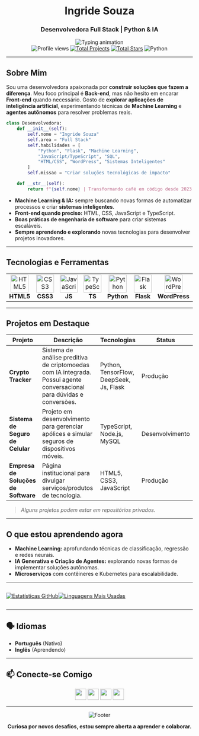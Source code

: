 <div align="center">
  
# Ingride Souza  
### Desenvolvedora Full Stack | Python & IA

<div align="center">
  <img src="https://readme-typing-svg.demolab.com?font=Fira+Code&weight=600&size=22&duration=3000&pause=1000&color=FF79C6&center=true&width=500&lines=Olá+%2C+eu+sou+a+Ingride+Souza!;Transformando+ideias+em+código;Criando+soluções+que+fazem+a+diferença" alt="Typing animation" />
</div>

<div>
  <img src="https://komarev.com/ghpvc/?username=ingridesouza&label=Profile+Views&color=ff79c6&style=flat" alt="Profile views" /> 
  <a href="https://github.com/ingridesouza?tab=repositories"><img src="https://img.shields.io/badge/Projetos-10+-ff79c6" alt="Total Projects"></a>
  <a href="https://github.com/ingridesouza?tab=stars"><img src="https://img.shields.io/badge/Stars-20+-ff79c6" alt="Total Stars"></a>
  <img src="https://img.shields.io/badge/Python-3.x-blue?logo=python&logoColor=white" alt="Python">
</div>

</div>

---

## Sobre Mim

Sou uma desenvolvedora apaixonada por **construir soluções que fazem a diferença**. Meu foco principal é **Back-end**, mas não hesito em encarar **Front-end** quando necessário. Gosto de **explorar aplicações de inteligência artificial**, experimentando técnicas de **Machine Learning** e **agentes autônomos** para resolver problemas reais.

```python
class Desenvolvedora:
    def __init__(self):
        self.nome = "Ingride Souza"
        self.area = "Full Stack"
        self.habilidades = [
            "Python", "Flask", "Machine Learning", 
            "JavaScript/TypeScript", "SQL", 
            "HTML/CSS", "WordPress", "Sistemas Inteligentes"
        ]
        self.missao = "Criar soluções tecnológicas de impacto"

    def __str__(self):
        return f"{self.nome} | Transformando café em código desde 2023 ☕💻"
```

- **Machine Learning & IA:** sempre buscando novas formas de automatizar processos e criar **sistemas inteligentes**.  
- **Front-end quando preciso:** HTML, CSS, JavaScript e TypeScript.  
- **Boas práticas de engenharia de software** para criar sistemas escaláveis.  
- **Sempre aprendendo e explorando** novas tecnologias para desenvolver projetos inovadores.

---

## Tecnologias e Ferramentas

<div align="center">
<table>
  <tr>
    <td align="center" width="96">
      <img src="https://cdn.jsdelivr.net/gh/devicons/devicon/icons/html5/html5-original.svg" width="48" height="48" alt="HTML5" />
      <br><strong>HTML5</strong>
    </td>
    <td align="center" width="96">
      <img src="https://cdn.jsdelivr.net/gh/devicons/devicon/icons/css3/css3-original.svg" width="48" height="48" alt="CSS3" />
      <br><strong>CSS3</strong>
    </td>
    <td align="center" width="96">
      <img src="https://cdn.jsdelivr.net/gh/devicons/devicon/icons/javascript/javascript-original.svg" width="48" height="48" alt="JavaScript" />
      <br><strong>JS</strong>
    </td>
    <td align="center" width="96">
      <img src="https://cdn.jsdelivr.net/gh/devicons/devicon/icons/typescript/typescript-original.svg" width="48" height="48" alt="TypeScript" />
      <br><strong>TS</strong>
    </td>
    <td align="center" width="96">
      <img src="https://cdn.jsdelivr.net/gh/devicons/devicon/icons/python/python-original.svg" width="48" height="48" alt="Python" />
      <br><strong>Python</strong>
    </td>
    <td align="center" width="96">
      <img src="https://cdn.jsdelivr.net/gh/devicons/devicon/icons/flask/flask-original.svg" width="48" height="48" alt="Flask" />
      <br><strong>Flask</strong>
    </td>
    <td align="center" width="96">
      <img src="https://cdn.jsdelivr.net/gh/devicons/devicon/icons/wordpress/wordpress-original.svg" width="48" height="48" alt="WordPress" />
      <br><strong>WordPress</strong>
    </td>
    <td align="center" width="96">
      <img src="https://cdn.jsdelivr.net/gh/devicons/devicon/icons/mysql/mysql-original-wordmark.svg" width="48" height="48" alt="MySQL" />
      <br><strong>MySQL</strong>
    </td>
    <td align="center" width="96">
      <img src="https://cdn.jsdelivr.net/gh/devicons/devicon/icons/tensorflow/tensorflow-original.svg" width="48" height="48" alt="IA" />
      <br><strong>TensorFlow</strong>
    </td>
  </tr>
</table>
</div>

---

## Projetos em Destaque

| Projeto                          | Descrição                                                                                   | Tecnologias                     | Status              |
|----------------------------------|---------------------------------------------------------------------------------------------|---------------------------------|----------------------|
| **Crypto Tracker**               | Sistema de análise preditiva de criptomoedas com IA integrada. Possui agente conversacional para dúvidas e conversões. | Python, TensorFlow, DeepSeek, Js, Flask       |   Produção         |
| **Sistema de Seguro de Celular** | Projeto em desenvolvimento para gerenciar apólices e simular seguros de dispositivos móveis. | TypeScript, Node.js, MySQL      |   Desenvolvimento  |
| **Empresa de Soluções de Software** | Página institucional para divulgar serviços/produtos de tecnologia.                         | HTML5, CSS3, JavaScript         |   Produção  |

> *Alguns projetos podem estar em repositórios privados.*  

---

## O que estou aprendendo agora

- **Machine Learning:** aprofundando técnicas de classificação, regressão e redes neurais.  
- **IA Generativa e Criação de Agentes:** explorando novas formas de implementar soluções autônomas. 
- **Microserviços** com contêineres e Kubernetes para escalabilidade.

---

<div style="display: flex;">

[![Estatísticas GitHub](https://github-readme-stats.vercel.app/api?username=ingridesouza&show_icons=true&theme=radical&hide_title=true&include_all_commits=true&count_private=true&line_height=24)](https://github.com/anuraghazra/github-readme-stats)

[![Linguagens Mais Usadas](https://github-readme-stats.vercel.app/api/top-langs/?username=ingridesouza&layout=compact&theme=radical&hide_border=true)](https://github.com/anuraghazra/github-readme-stats)

</div>

---

## 🗣️ Idiomas

- **Português** (Nativo)  
- **Inglês** (Aprendendo)

---

## 📫 Conecte-se Comigo

<div align="center">
  
[<img src="https://img.shields.io/badge/LinkedIn-0077B5?style=for-the-badge&logo=linkedin&logoColor=white" height="30">](https://www.linkedin.com/in/ingride-souza-a21a4518a/)
[<img src="https://img.shields.io/badge/GitHub-181717?style=for-the-badge&logo=github&logoColor=white" height="30">](https://github.com/ingridesouza)
[<img src="https://img.shields.io/badge/Gmail-D14836?style=for-the-badge&logo=gmail&logoColor=white" height="30">](mailto:ingridesouza040@gmail.com)
[<img src="https://img.shields.io/badge/Instagram-E4405F?style=for-the-badge&logo=instagram&logoColor=white" height="30">](https://www.instagram.com/ingridesouzadev/)

</div>

---

<div align="center">
  
![Footer](https://capsule-render.vercel.app/api?type=waving&color=gradient&height=120&section=footer&text=Obrigada+pela+visita!&fontSize=24&fontColor=fff)

**Curiosa por novos desafios, estou sempre aberta a aprender e colaborar.**  
</div>
